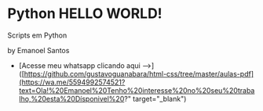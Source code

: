 # Python HELLO WORLD! 
 Scripts em Python

by Emanoel Santos

* [Acesse meu whatsapp clicando aqui -->]([https://github.com/gustavoguanabara/html-css/tree/master/aulas-pdf](https://wa.me/5594992574521?text=Ola!%20Emanoel%20Tenho%20interesse%20no%20seu%20trabalho,%20esta%20Dísponivel%20?" target="_blank")
